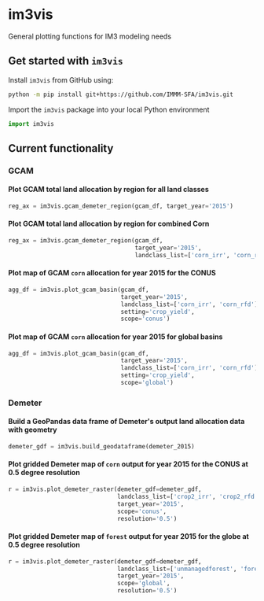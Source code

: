 # im3vis
General plotting functions for IM3 modeling needs

## Get started with `im3vis`

Install `im3vis` from GitHub using:
```bash
python -m pip install git+https://github.com/IMMM-SFA/im3vis.git
```

Import the `im3vis` package into your local Python environment
```python
import im3vis
```

## Current functionality


### GCAM

#### Plot GCAM total land allocation by region for all land classes 
```python
reg_ax = im3vis.gcam_demeter_region(gcam_df, target_year='2015')
```

#### Plot GCAM total land allocation by region for combined Corn
```python
reg_ax = im3vis.gcam_demeter_region(gcam_df, 
                                    target_year='2015', 
                                    landclass_list=['corn_irr', 'corn_rfd'])
```

#### Plot map of GCAM `corn` allocation for year 2015 for the CONUS
```python
agg_df = im3vis.plot_gcam_basin(gcam_df,
                                target_year='2015',
                                landclass_list=['corn_irr', 'corn_rfd'],
                                setting='crop_yield',
                                scope='conus')
```

#### Plot map of GCAM `corn` allocation for year 2015 for global basins
```python
agg_df = im3vis.plot_gcam_basin(gcam_df,
                                target_year='2015',
                                landclass_list=['corn_irr', 'corn_rfd'],
                                setting='crop_yield',
                                scope='global')
```

### Demeter

#### Build a GeoPandas data frame of Demeter's output land allocation data with geometry
```python
demeter_gdf = im3vis.build_geodataframe(demeter_2015)
```

#### Plot gridded Demeter map of `corn` output for year 2015 for the CONUS at 0.5 degree resolution
```python
r = im3vis.plot_demeter_raster(demeter_gdf=demeter_gdf, 
                               landclass_list=['crop2_irr', 'crop2_rfd'],
                               target_year='2015', 
                               scope='conus',
                               resolution='0.5')
```

#### Plot gridded Demeter map of `forest` output for year 2015 for the globe at 0.5 degree resolution
```python
r = im3vis.plot_demeter_raster(demeter_gdf=demeter_gdf, 
                               landclass_list=['unmanagedforest', 'forest'],
                               target_year='2015', 
                               scope='global',
                               resolution='0.5')
```
